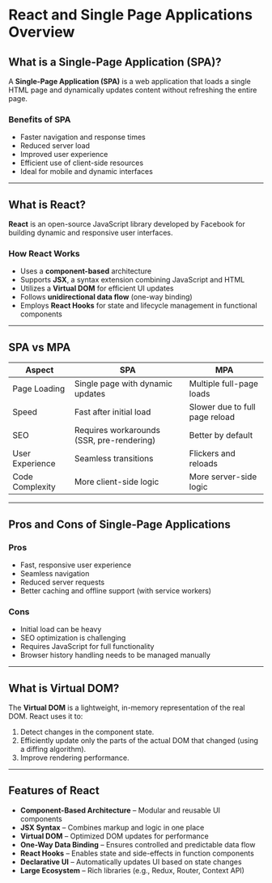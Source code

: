 # React and Single Page Applications Overview

## What is a Single-Page Application (SPA)?

A **Single-Page Application (SPA)** is a web application that loads a single HTML page and dynamically updates content without refreshing the entire page.

### Benefits of SPA

- Faster navigation and response times
- Reduced server load
- Improved user experience
- Efficient use of client-side resources
- Ideal for mobile and dynamic interfaces

---

## What is React?

**React** is an open-source JavaScript library developed by Facebook for building dynamic and responsive user interfaces.

### How React Works

- Uses a **component-based** architecture
- Supports **JSX**, a syntax extension combining JavaScript and HTML
- Utilizes a **Virtual DOM** for efficient UI updates
- Follows **unidirectional data flow** (one-way binding)
- Employs **React Hooks** for state and lifecycle management in functional components

---

## SPA vs MPA

| Aspect           | SPA                                  | MPA                                      |
|------------------|---------------------------------------|-------------------------------------------|
| Page Loading     | Single page with dynamic updates      | Multiple full-page loads                  |
| Speed            | Fast after initial load               | Slower due to full page reload
| SEO              | Requires workarounds (SSR, pre-rendering) | Better by default                         |
| User Experience  | Seamless transitions                  | Flickers and reloads                      |
| Code Complexity  | More client-side logic                | More server-side logic                    |

---

## Pros and Cons of Single-Page Applications

### Pros

- Fast, responsive user experience
- Seamless navigation
- Reduced server requests
- Better caching and offline support (with service workers)

### Cons

- Initial load can be heavy
- SEO optimization is challenging
- Requires JavaScript for full functionality
- Browser history handling needs to be managed manually

---

## What is Virtual DOM?

The **Virtual DOM** is a lightweight, in-memory representation of the real DOM. React uses it to:

1. Detect changes in the component state.
2. Efficiently update only the parts of the actual DOM that changed (using a diffing algorithm).
3. Improve rendering performance.

---

## Features of React

- **Component-Based Architecture** – Modular and reusable UI components
- **JSX Syntax** – Combines markup and logic in one place
- **Virtual DOM** – Optimized DOM updates for performance
- **One-Way Data Binding** – Ensures controlled and predictable data flow
- **React Hooks** – Enables state and side-effects in function components
- **Declarative UI** – Automatically updates UI based on state changes
- **Large Ecosystem** – Rich libraries (e.g., Redux, Router, Context API)
